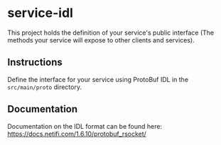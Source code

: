 # service-idl
This project holds the definition of your service's public interface (The methods your service will expose to other clients and services).

## Instructions
Define the interface for your service using ProtoBuf IDL in the `src/main/proto` directory.

## Documentation
Documentation on the IDL format can be found here: https://docs.netifi.com/1.6.10/protobuf_rsocket/

